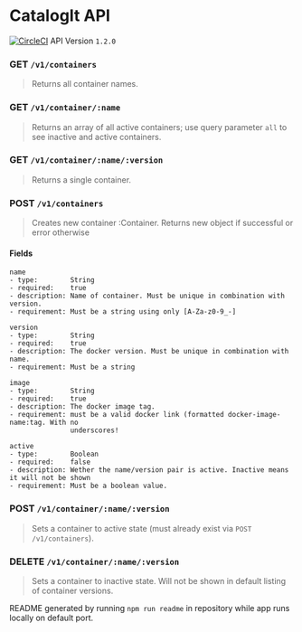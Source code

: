# CatalogIt API

[![CircleCI](https://circleci.com/gh/turnerlabs/catalogit-api/tree/master.svg?style=svg)](https://circleci.com/gh/turnerlabs/catalogit-api/tree/master)
API Version `1.2.0`

### GET `/v1/containers`

> Returns all container names.

### GET `/v1/container/:name`

> Returns an array of all active containers; use query parameter `all` to see inactive and active containers.

### GET `/v1/container/:name/:version`

> Returns a single container.

### POST `/v1/containers`

> Creates new container :Container. Returns new object if successful or error otherwise

#### Fields

```
name
- type:        String
- required:    true
- description: Name of container. Must be unique in combination with version.
- requirement: Must be a string using only [A-Za-z0-9_-]

version
- type:        String
- required:    true
- description: The docker version. Must be unique in combination with name.
- requirement: Must be a string

image
- type:        String
- required:    true
- description: The docker image tag.
- requirement: must be a valid docker link (formatted docker-image-name:tag. With no
               underscores!

active
- type:        Boolean
- required:    false
- description: Wether the name/version pair is active. Inactive means it will not be shown
- requirement: Must be a boolean value.

```

### POST `/v1/container/:name/:version`

> Sets a container to active state (must already exist via `POST /v1/containers`).

### DELETE `/v1/container/:name/:version`

> Sets a container to inactive state. Will not be shown in default listing of container versions.


README generated by running `npm run readme` in repository while app runs locally on default port.
